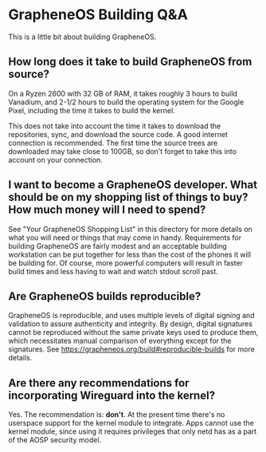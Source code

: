 # GrapheneOS Building Q&A
This is a little bit about building GrapheneOS.

## How long does it take to build GrapheneOS from source? 
On a Ryzen 2600 with 32 GB of RAM, it takes roughly 3 hours to build Vanadium, and 2-1/2 hours to build the operating system for the Google Pixel, including the time it takes to build the kernel. 

This does not take into account the time it takes to download the repositories, sync, and download the source code. A good internet connection is recommended. The first time the source trees are downloaded may take close to 100GB, so don't forget to take this into account on your connection.

## I want to become a GrapheneOS developer. What should be on my shopping list of things to buy? How much money will I need to spend? 
See "Your GrapheneOS Shopping List" in this directory for more details on what you will need or things that may come in handy. Requirements for building GrapheneOS are fairly modest and an acceptable building workstation can be put together for less than the cost of the phones it will be building for. Of course, more powerful computers will result in faster build times and less having to wait and watch stdout scroll past. 

## Are GrapheneOS builds reproducible?
GrapheneOS is reproducible, and uses multiple levels of digital signing and validation to assure authenticity and integrity. By design, digital signatures cannot be reproduced without the same private keys used to produce them, which necessitates manual comparison of everything except for the signatures. See https://grapheneos.org/build#reproducible-builds for more details. 

## Are there any recommendations for incorporating Wireguard into the kernel?
Yes. The recommendation is: **don't**. At the present time there's no userspace support for the kernel module to integrate. Apps cannot use the kernel module, since using it requires privileges that only netd has as a part of the AOSP security model.
